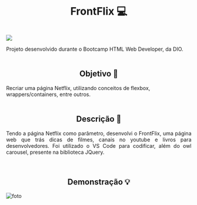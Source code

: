 <h1 align="center"> FrontFlix 💻</h1><br>

<img src="https://img.shields.io/badge/MayaraAbruceze-FrontFlix-blueviolet" />

Projeto desenvolvido durante o Bootcamp HTML Web Developer, da DIO.<br><br>

<h2 align="center"> Objetivo 🎯 </h2>

Recriar uma página Netflix, utilizando conceitos de flexbox, wrappers/containers, entre outros.<br><br>

<h2 align="center"> Descrição 📝 </h2>

<p align="justify">Tendo a página Netflix como parâmetro, desenvolvi o FrontFlix, uma página web que trás dicas de filmes, canais no youtube e livros para desenvolvedores. Foi utilizado o VS Code para codificar, além do owl carousel, presente na biblioteca JQuery.</p><br>

<h2 align="center"> Demonstração 💡 </h2>

![foto](https://user-images.githubusercontent.com/108831538/191871830-c4dcbefe-22ae-44e7-b15d-6228fa4cac5a.png)
